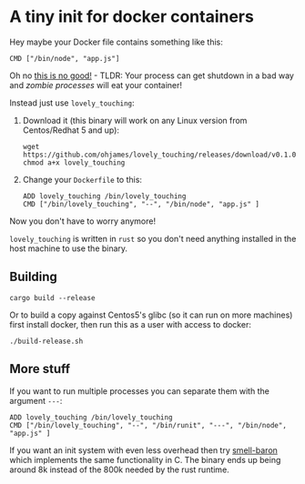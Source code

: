 # A tiny init for docker containers

Hey maybe your Docker file contains something like this:

```
CMD ["/bin/node", "app.js"]
```

Oh no [this is no good!](https://blog.phusion.nl/2015/01/20/docker-and-the-pid-1-zombie-reaping-problem/) - TLDR: Your process can get shutdown in a bad way and *zombie processes* will eat your container!

Instead just use `lovely_touching`:

1. Download it (this binary will work on any Linux version from Centos/Redhat 5 and up):

    ```
    wget https://github.com/ohjames/lovely_touching/releases/download/v0.1.0/lovely_touching
    chmod a+x lovely_touching
    ```

2. Change your `Dockerfile` to this:

    ```
    ADD lovely_touching /bin/lovely_touching
    CMD ["/bin/lovely_touching", "--", "/bin/node", "app.js" ]
    ```

Now you don't have to worry anymore!

`lovely_touching` is written in `rust` so you don't need anything installed in the host machine to use the binary.

## Building

```
cargo build --release
```

Or to build a copy against Centos5's glibc (so it can run on more machines) first install docker, then run this as a user with access to docker:

```
./build-release.sh
```

## More stuff

If you want to run multiple processes you can separate them with the argument `---`:
```
ADD lovely_touching /bin/lovely_touching
CMD ["/bin/lovely_touching", "--", "/bin/runit", "---", "/bin/node", "app.js" ]
```

If you want an init system with even less overhead then try [smell-baron](https://github.com/ohjames/smell-baron) which implements the same functionality in C. The binary ends up being around 8k instead of the 800k needed by the rust runtime.
